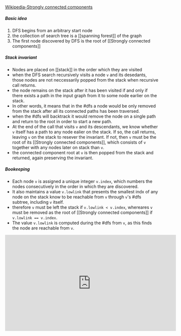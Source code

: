 [Wikipedia-Strongly connected components](https://en.wikipedia.org/wiki/Tarjan%27s_strongly_connected_components_algorithm)

##### Basic idea
1. DFS begins from an arbitrary start node
2. the collection of search tree is a [[spanning forest]] of the graph
3. The first node discovered by DFS is the root of [[Strongly connected components]]

##### Stack invariant
- Nodes are placed on [[stack]] in the order which they are visited
- when the DFS search recursively visits a node `v` and its desedants, those nodes are not neccessarily popped from the stack when recursive call returns.
- the node remains on the stack after it has been visited if and only if there exists a path in the input graph from it to some node earlier on the stack.
- In other words, it means that in the #dfs a node would be only removed from the stack after all its connected paths has been traversed.
- when the #dfs will backtrack it would remove the node on a single path and return to the root in order to start a new path.
- At the end of the call that visits `v` and its descendants, we know whether `v` itself has a path to any node ealier on the stack. If so, the call returns, leaving `v` on the stack to resever the invariant. If not, then `v`  must be the root of its [[Strongly connected components]], which consists of `v` together with any nodes later on stack than `v`.
- the connected component root at `v` is then popped from the stack and returned, again preserving the invariant.

##### Bookeeping
- Each node `v` is assigned a unique integer `v.index`, which numbers the nodes consecutively in the order in which they are discovered.
- It also maintains a value `v.lowlink` that presents the smallest indx of any node on the stack know to be reachable from `v` through `v`'s #dfs subtree, including `v` itself.
- therefore `v` must be left the stack if `v.lowlink < v.index`, whereares `v` must be removed as the root of [[Strongly connected components]] if `v.lowlink == v.index`.
- The value `v.lowlink` is computed during the #dfs from `v`, as this finds the node are reachable from `v`.

<iframe width="560" height="315" src="https://www.youtube.com/embed/wUgWX0nc4NY?start=458" title="YouTube video player" frameborder="0" allow="accelerometer; autoplay; clipboard-write; encrypted-media; gyroscope; picture-in-picture" allowfullscreen></iframe>